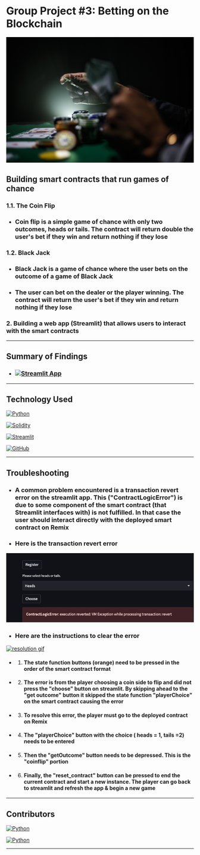 # Group Project #3: Betting on the Blockchain

[![Gambling Image](https://github.com/DigitalGoldRush/Group-Project-3-Betting-on-the-blockchain/blob/main/media/gambling%20image.jpeg)](https://github.com/DigitalGoldRush/Group-Project-3-Betting-on-the-blockchain/blob/main/media/gambling%20image.jpeg)


## Building smart contracts that run games of chance

### 1.1. The Coin Flip

- ### Coin flip is a simple game of chance with only two outcomes, heads or tails. The contract will return double the user's bet if they win and return nothing if they lose

### 1.2. Black Jack

- ### Black Jack is a game of chance where the user bets on the outcome of a game of Black Jack

- ### The user can bet on the dealer or the player winning. The contract will return the user's bet if they win and return nothing if they lose

### 2. Building a web app (Streamlit) that allows users to interact with the smart contracts

---

## Summary of Findings

- ### [![Streamlit App](https://static.streamlit.io/badges/streamlit_badge_black_white.svg)](https://share.streamlit.io/digitalgoldrush/project-2-emotional-recognition/main/Emotion_recognition.ipynb)

---

## Technology Used

[![Python](https://img.shields.io/badge/Python-3.9.12-blue)](https://www.python.org/downloads/release/python-3912/)

[![Solidity](https://img.shields.io/badge/Solidity-0.8.9-blue)](https://docs.soliditylang.org/en/v0.8.9/)

[![Streamlit](https://img.shields.io/badge/Streamlit-0.88.0-blue)](https://docs.streamlit.io/en/stable/)

[![GitHub](https://img.shields.io/badge/github-%23121011.svg?style=for-the-badge&logo=github&logoColor=white)](https://github.com/DigitalGoldRush?tab=repositories)

---

## Troubleshooting

- ### A common problem encountered is a transaction revert error on the streamlit app. This ("ContractLogicError") is due to some component of the smart contract (that Streamlit interfaces with) is not fulfilled. In that case the user should interact directly with the deployed smart contract on Remix

- ### Here is the transaction revert error

[![Error message](https://github.com/DigitalGoldRush/Group-Project-3-Betting-on-the-blockchain/blob/main/media/VM%20exception%20error:%20revert.png)](https://github.com/DigitalGoldRush/Group-Project-3-Betting-on-the-blockchain/blob/main/media/VM%20exception%20error:%20revert.png)

- ### Here are the instructions to clear the error

[![resolution gif](https://github.com/DigitalGoldRush/Group-Project-3-Betting-on-the-blockchain/blob/main/media/troubleshooting%20error.gif)](https://github.com/DigitalGoldRush/Group-Project-3-Betting-on-the-blockchain/blob/main/media/troubleshooting%20error.gif)

- 1. #### The state function buttons (orange) need to be pressed in the order of the smart contract format

- 2. #### The error is from the player choosing a coin side to flip and did not press the "choose" button on streamlit. By skipping ahead to the "get outcome" button it skipped the state function "playerChoice" on the smart contract causing the error

- 3. #### To resolve this error, the player must go to the deployed contract on Remix

- 4. #### The "playerChoice" button with the choice ( heads = 1, tails =2) needs to be entered

- 5. #### Then the "getOutcome" button needs to be depressed. This is the "coinflip" portion

- 6. ####  Finally, the "reset_contract" button can be pressed to end the current contract and start a new instance. The player can go back to streamlit and refresh the app & begin a new game

---

## Contributors

[![Python](https://img.shields.io/badge/Michael_Dionne-LinkedIn-blue)](https://www.linkedin.com/in/michael-dionne-b2a1b61b/)

[![Python](https://img.shields.io/badge/David_Lampach-LinkedIn-blue)](https://www.linkedin.com/in/david-lampach-1b21133a/)

---
